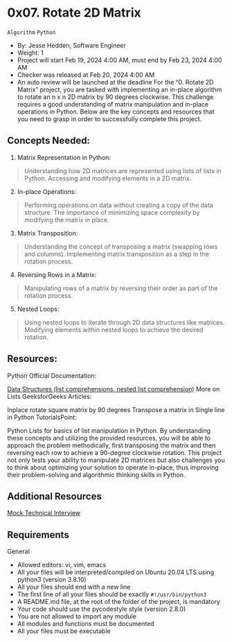 # 0x07. Rotate 2D Matrix
`Algorithm`
`Python`
 * By: Jesse Hedden, Software Engineer
 * Weight: 1
 * Project will start Feb 19, 2024 4:00 AM, must end by Feb 23, 2024 4:00 AM
 * Checker was released at Feb 20, 2024 4:00 AM
 * An auto review will be launched at the deadline
For the “0. Rotate 2D Matrix” project, you are tasked with implementing an in-place algorithm to rotate an n x n 2D matrix by 90 degrees clockwise. This challenge requires a good understanding of matrix manipulation and in-place operations in Python. Below are the key concepts and resources that you need to grasp in order to successfully complete this project.

## Concepts Needed:

1. Matrix Representation in Python:
> Understanding how 2D matrices are represented using lists of lists in Python.
Accessing and modifying elements in a 2D matrix.

2. In-place Operations:
> Performing operations on data without creating a copy of the data structure.
The importance of minimizing space complexity by modifying the matrix in place.

3. Matrix Transposition:
> Understanding the concept of transposing a matrix (swapping rows and columns).
Implementing matrix transposition as a step in the rotation process.

4. Reversing Rows in a Matrix:
> Manipulating rows of a matrix by reversing their order as part of the rotation process.

5. Nested Loops:
> Using nested loops to iterate through 2D data structures like matrices.
Modifying elements within nested loops to achieve the desired rotation.

## Resources:
Python Official Documentation:

[Data Structures (list comprehensions, nested list comprehension)]()
More on Lists
GeeksforGeeks Articles:

Inplace rotate square matrix by 90 degrees
Transpose a matrix in Single line in Python
TutorialsPoint:

Python Lists for basics of list manipulation in Python.
By understanding these concepts and utilizing the provided resources, you will be able to approach the problem methodically, first transposing the matrix and then reversing each row to achieve a 90-degree clockwise rotation. This project not only tests your ability to manipulate 2D matrices but also challenges you to think about optimizing your solution to operate in-place, thus improving their problem-solving and algorithmic thinking skills in Python.

## Additional Resources
[Mock Technical Interview](https://intranet.alxswe.com/rltoken/4GPWA9C2AJHtpdGxuIHEPA)

## Requirements
General
* Allowed editors: vi, vim, emacs
* All your files will be interpreted/compiled on Ubuntu 20.04 LTS using python3 (version 3.8.10)
* All your files should end with a new line
* The first line of all your files should be exactly `#!/usr/bin/python3`
* A README.md file, at the root of the folder of the project, is mandatory
* Your code should use the pycodestyle style (version 2.8.0)
* You are not allowed to import any module
* All modules and functions must be documented
* All your files must be executable
